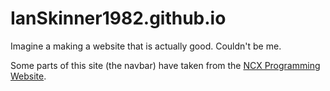 # IanSkinner1982.github.io

Imagine a making a website that is actually good. Couldn't be me.

Some parts of this site (the navbar) have taken from the [NCX Programming Website](https://github.com/NCX-Programming/site).

